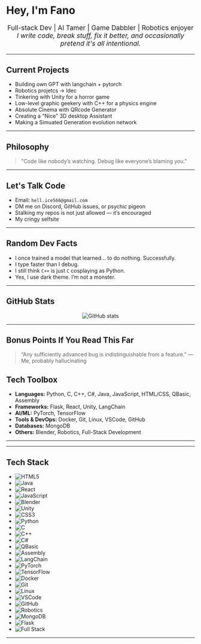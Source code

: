 <!DOCTYPE html>
<html lang="en">
<head>
<meta charset="UTF-8" />
<meta name="viewport" content="width=device-width, initial-scale=1" />

<h1>Hey, I'm Fano </h1>

<p style="text-align:center; font-size:1.1rem;">
  Full-stack Dev | AI Tamer | Game Dabbler | Robotics enjoyer<br />
  <i>I write code, break stuff, fix it better, and occasionally pretend it's all intentional.</i>
</p>

<hr />

<h2>Current Projects</h2>
<ul>
  <li>Building own GPT with langchain + pytorch</li>
  <li>Robotics projetcs -> ldec</li>
  <li>Tinkering with Unity for a horror game</li>
  <li>Low-level graphic geekery with C++ for a physics engine</li>
  <li>Absolute Cinema with QRcode Generator</li>
  <li>Creating a "Nice" 3D desktop Assistant</li>
  <li>Making a Simuated Generation evolution network</li>
</ul>

<hr />

<h2>Philosophy</h2>
<blockquote>
  "Code like nobody’s watching. Debug like everyone’s blaming you."
</blockquote>

<hr />

<h2>Let's Talk Code</h2>
<ul>
  <li>Email: <code>hell.ice566@gmail.com</code></li>
  <li>DM me on Discord, GitHub issues, or psychic pigeon</li>
  <li>Stalking my repos is not just allowed — it’s encouraged</li>
  <li>My cringy selfsite <code></code></li>
</ul>

<hr />

<h2>Random Dev Facts</h2>
<ul>
  <li>I once trained a model that learned... to do nothing. Successfully.</li>
  <li>I type faster than I debug.</li>
  <li>I still think <code>C++</code> is just <code>C</code> cosplaying as Python.</li>
  <li>Yes, I use dark theme. I’m not a monster.</li>
</ul>

<hr />

<h2>GitHub Stats</h2>
<p style="text-align:center;">
  <img src="https://github-readme-stats.vercel.app/api?username=Fano1&show_icons=true&theme=tokyonight" alt="GitHub stats" />
</p>

<hr />

<h2>Bonus Points If You Read This Far</h2>
<blockquote>
  “Any sufficiently advanced bug is indistinguishable from a feature.” — Me, probably hallucinating
</blockquote>

<h2>Tech Toolbox</h2>
<ul>
  <li><b>Languages:</b> Python, C, C++, C#, Java, JavaScript, HTML/CSS, QBasic, Assembly</li>
  <li><b>Frameworks:</b> Flask, React, Unity, LangChain</li>
  <li><b>AI/ML:</b> PyTorch, TensorFlow</li>
  <li><b>Tools & DevOps:</b> Docker, Git, Linux, VSCode, GitHub</li>
  <li><b>Databases:</b> MongoDB</li>
  <li><b>Others:</b> Blender, Robotics, Full-Stack Development</li>
</ul>

<hr />

---
## Tech Stack 

- ![HTML5](https://img.shields.io/badge/HTML5-E34F26?style=for-the-badge&logo=html5&logoColor=white)
- ![Java](https://img.shields.io/badge/Java-007396?style=for-the-badge&logo=java&logoColor=white)
- ![React](https://img.shields.io/badge/React-61DAFB?style=for-the-badge&logo=react&logoColor=black)
- ![JavaScript](https://img.shields.io/badge/JavaScript-F7DF1E?style=for-the-badge&logo=javascript&logoColor=black)
- ![Blender](https://img.shields.io/badge/Blender-F5792A?style=for-the-badge&logo=blender&logoColor=white)
- ![Unity](https://img.shields.io/badge/Unity-000000?style=for-the-badge&logo=unity&logoColor=white)
- ![CSS3](https://img.shields.io/badge/CSS3-1572B6?style=for-the-badge&logo=css3&logoColor=white)
- ![Python](https://img.shields.io/badge/Python-3776AB?style=for-the-badge&logo=python&logoColor=white)
- ![C](https://img.shields.io/badge/C-00599C?style=for-the-badge&logo=c&logoColor=white)
- ![C++](https://img.shields.io/badge/C++-00599C?style=for-the-badge&logo=c%2B%2B&logoColor=white)
- ![C#](https://img.shields.io/badge/C%23-239120?style=for-the-badge&logo=c-sharp&logoColor=white)
- ![QBasic](https://img.shields.io/badge/QBasic-008080?style=for-the-badge&logo=visual-basic&logoColor=white)
- ![Assembly](https://img.shields.io/badge/Assembly-6E4B25?style=for-the-badge&logo=assemblyscript&logoColor=white)
- ![LangChain](https://img.shields.io/badge/LangChain-000000?style=for-the-badge&logo=langchain&logoColor=white)
- ![PyTorch](https://img.shields.io/badge/PyTorch-EE4C2C?style=for-the-badge&logo=pytorch&logoColor=white)
- ![TensorFlow](https://img.shields.io/badge/TensorFlow-FF6F00?style=for-the-badge&logo=tensorflow&logoColor=white)
- ![Docker](https://img.shields.io/badge/Docker-2496ED?style=for-the-badge&logo=docker&logoColor=white)
- ![Git](https://img.shields.io/badge/Git-F05032?style=for-the-badge&logo=git&logoColor=white)
- ![Linux](https://img.shields.io/badge/Linux-FCC624?style=for-the-badge&logo=linux&logoColor=black)
- ![VSCode](https://img.shields.io/badge/VSCode-007ACC?style=for-the-badge&logo=visual-studio-code&logoColor=white)
- ![GitHub](https://img.shields.io/badge/GitHub-181717?style=for-the-badge&logo=github&logoColor=white)
- ![Robotics](https://img.shields.io/badge/Robotics-0078D7?style=for-the-badge&logo=robotframework&logoColor=white)
- ![MongoDB](https://img.shields.io/badge/MongoDB-47A248?style=for-the-badge&logo=mongodb&logoColor=white)
- ![Flask](https://img.shields.io/badge/Flask-000000?style=for-the-badge&logo=flask&logoColor=white)
- ![Full Stack](https://img.shields.io/badge/Full_Stack-333333?style=for-the-badge&logo=stack-overflow&logoColor=white)

---

</body>
</html>
